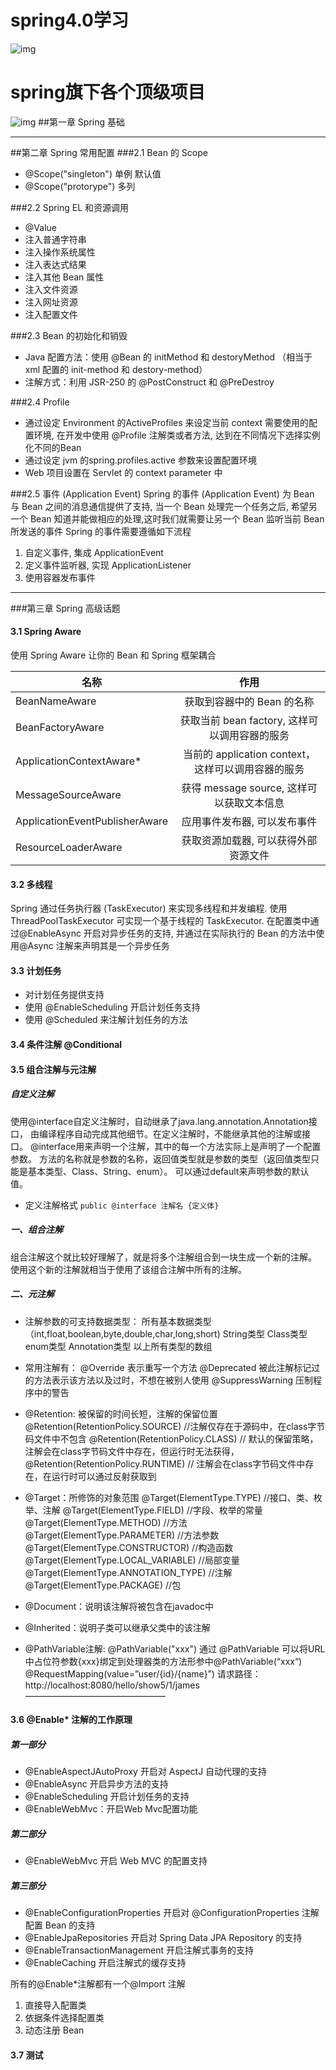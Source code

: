 # spring4.0学习
![img](doc/image/微信截图_20190727172117.png)
# spring旗下各个顶级项目
![img](doc/image/spring.jpg)
##第一章 Spring 基础

---

##第二章 Spring 常用配置
###2.1 Bean 的 Scope
* @Scope("singleton") 单例  默认值
* @Scope("protorype") 多列

###2.2 Spring EL 和资源调用
* @Value
* 注入普通字符串
* 注入操作系统属性
* 注入表达式结果
* 注入其他 Bean 属性
* 注入文件资源
* 注入网址资源
* 注入配置文件

###2.3 Bean 的初始化和销毁
* Java 配置方法：使用 @Bean 的 initMethod 和 destoryMethod （相当于 xml 配置的 init-method 和 destory-method）
* 注解方式：利用 JSR-250 的 @PostConstruct 和 @PreDestroy

###2.4 Profile
* 通过设定 Environment 的ActiveProfiles 来设定当前 context 需要使用的配置环境, 在开发中使用 @Profile 注解类或者方法, 达到在不同情况下选择实例化不同的Bean
* 通过设定 jvm 的spring.profiles.active 参数来设置配置环境
* Web 项目设置在 Servlet 的 context parameter 中

###2.5 事件 (Application Event)
Spring 的事件 (Application Event) 为 Bean 与 Bean 之间的消息通信提供了支持, 当一个 Bean 处理完一个任务之后, 希望另一个 Bean 知道并能做相应的处理,这时我们就需要让另一个 Bean 监听当前 Bean 所发送的事件
Spring 的事件需要遵循如下流程
1. 自定义事件, 集成 ApplicationEvent
2. 定义事件监听器, 实现 ApplicationListener
3. 使用容器发布事件

---
   
###第三章 Spring 高级话题
#### 3.1 Spring Aware
使用 Spring Aware 让你的 Bean 和 Spring 框架耦合

| 名称        | 作用           |
| ------------- |:-------------:|
|BeanNameAware  |获取到容器中的 Bean 的名称|
|BeanFactoryAware|获取当前 bean factory, 这样可以调用容器的服务|
|ApplicationContextAware*|当前的 application context， 这样可以调用容器的服务|
|MessageSourceAware|获得 message source, 这样可以获取文本信息|
|ApplicationEventPublisherAware|应用事件发布器, 可以发布事件|
|ResourceLoaderAware|获取资源加载器, 可以获得外部资源文件|

#### 3.2 多线程
Spring 通过任务执行器 (TaskExecutor) 来实现多线程和并发编程. 
使用 ThreadPoolTaskExecutor 可实现一个基于线程的 TaskExecutor. 
在配置类中通过@EnableAsync 开启对异步任务的支持, 
并通过在实际执行的 Bean 的方法中使用@Async 注解来声明其是一个异步任务

#### 3.3 计划任务
* 对计划任务提供支持
* 使用 @EnableScheduling 开启计划任务支持
* 使用 @Scheduled 来注解计划任务的方法

#### 3.4 条件注解 @Conditional

#### 3.5 组合注解与元注解

##### 自定义注解
使用@interface自定义注解时，自动继承了java.lang.annotation.Annotation接口，
由编译程序自动完成其他细节。在定义注解时，不能继承其他的注解或接口。
@interface用来声明一个注解，其中的每一个方法实际上是声明了一个配置参数。
方法的名称就是参数的名称，返回值类型就是参数的类型（返回值类型只能是基本类型、Class、String、enum）。
可以通过default来声明参数的默认值。
* 定义注解格式
 ```public @interface 注解名 {定义体} ```

##### 一、组合注解
组合注解这个就比较好理解了，就是将多个注解组合到一块生成一个新的注解。
使用这个新的注解就相当于使用了该组合注解中所有的注解。

##### 二、元注解

* 注解参数的可支持数据类型：
所有基本数据类型（int,float,boolean,byte,double,char,long,short)
String类型
Class类型
enum类型
Annotation类型
以上所有类型的数组

* 常用注解有：
@Override 表示重写一个方法
@Deprecated 被此注解标记过的方法表示该方法以及过时，不想在被别人使用
@SuppressWarning 压制程序中的警告

* @Retention: 被保留的时间长短，注解的保留位置
@Retention(RetentionPolicy.SOURCE)   //注解仅存在于源码中，在class字节码文件中不包含
@Retention(RetentionPolicy.CLASS)    // 默认的保留策略，注解会在class字节码文件中存在，但运行时无法获得，
@Retention(RetentionPolicy.RUNTIME)  // 注解会在class字节码文件中存在，在运行时可以通过反射获取到

* @Target：所修饰的对象范围 
@Target(ElementType.TYPE)                             //接口、类、枚举、注解
@Target(ElementType.FIELD)                            //字段、枚举的常量
@Target(ElementType.METHOD)                           //方法
@Target(ElementType.PARAMETER)                        //方法参数
@Target(ElementType.CONSTRUCTOR)                      //构造函数
@Target(ElementType.LOCAL_VARIABLE)                   //局部变量
@Target(ElementType.ANNOTATION_TYPE)                  //注解
@Target(ElementType.PACKAGE)                          //包    

* @Document：说明该注解将被包含在javadoc中

* @Inherited：说明子类可以继承父类中的该注解
 
* @PathVariable注解:
@PathVariable("xxx")
通过 @PathVariable 可以将URL中占位符参数{xxx}绑定到处理器类的方法形参中@PathVariable(“xxx“) 
@RequestMapping(value=”user/{id}/{name}”)
请求路径：http://localhost:8080/hello/show5/1/james
————————————————

#### 3.6 @Enable* 注解的工作原理



##### 第一部分
* @EnableAspectJAutoProxy 开启对 AspectJ 自动代理的支持
* @EnableAsync 开启异步方法的支持
* @EnableScheduling 开启计划任务的支持
* @EnableWebMvc：开启Web Mvc配置功能
   
##### 第二部分
* @EnableWebMvc 开启 Web MVC 的配置支持
   
##### 第三部分
* @EnableConfigurationProperties 开启对 @ConfigurationProperties 注解配置 Bean 的支持
* @EnableJpaRepositories 开启对 Spring Data JPA Repository 的支持
* @EnableTransactionManagement 开启注解式事务的支持
* @EnableCaching 开启注解式的缓存支持
    
所有的@Enable*注解都有一个@Import 注解    
1. 直接导入配置类
2. 依据条件选择配置类
3. 动态注册 Bean
   
#### 3.7 测试